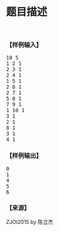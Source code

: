 # 题目描述


<p>
<img src="/upload/image/20190311/20190311131150_57115.jpg" alt=""/> <img src="/upload/image/20190311/20190311131234_95911.jpg" alt=""/> <img src="/upload/image/20190311/20190311131336_84612.jpg" alt=""/> 
</p>
<h3>
【样例输入】
</h3>
<pre>10 5
1 2 1
2 3 1
2 4 1
1 5 1
2 6 1
2 7 1
5 8 1
7 9 1
1 10 1
3 1
2 1
8 1
3 1
4 1
</pre>
<h3>
【样例输出】
</h3>
<pre>0
1
4
5
6
</pre>
<h3>
【来源】
</h3>
<p>
ZJOI2015 by 陈立杰
</p>
